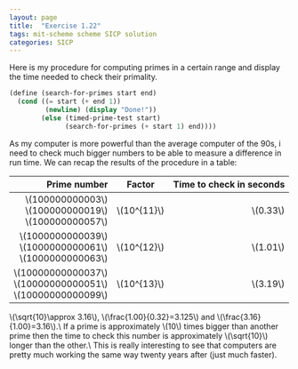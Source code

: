```yaml
---
layout: page
title:  "Exercise 1.22"
tags: mit-scheme scheme SICP solution
categories: SICP
---
```

Here is my procedure for computing primes in a certain range and display the time needed to check their primality.
```scheme
(define (search-for-primes start end)
  (cond ((= start (+ end 1))
         (newline) (display "Done!"))
        (else (timed-prime-test start)
              (search-for-primes (+ start 1) end))))
```
As my computer is more powerful than the average computer of the 90s, i need to check much bigger numbers to be able to measure a difference in run time.
We can recap the results of the procedure in a table:

| **Prime number**|**Factor**|**Time to check in seconds**|
|-----:|:----:|-----:|
\\(100000000003\\)<br/>\\(100000000019\\)<br/>\\(100000000057\\)|\\(10^{11}\\)|\\(0.33\\)
\\(1000000000039\\)<br/>\\(1000000000061\\)<br/>\\(1000000000063\\)|\\(10^{12}\\)|\\(1.01\\)
\\(10000000000037\\)<br/>\\(10000000000051\\)<br/>\\(10000000000099\\)|\\(10^{13}\\)|\\(3.19\\)

\\(\sqrt{10}\approx 3.16\\), \\(\frac{1.00}{0.32}=3.125\\) and \\(\frac{3.16}{1.00}=3.16\\).\\
If a prime is approximately \\(10\\) times bigger than another prime then the time to check this number is approximately \\(\sqrt{10}\\) longer than the other.\\
This is really interesting to see that computers are pretty much working the same way twenty years after (just much faster).
